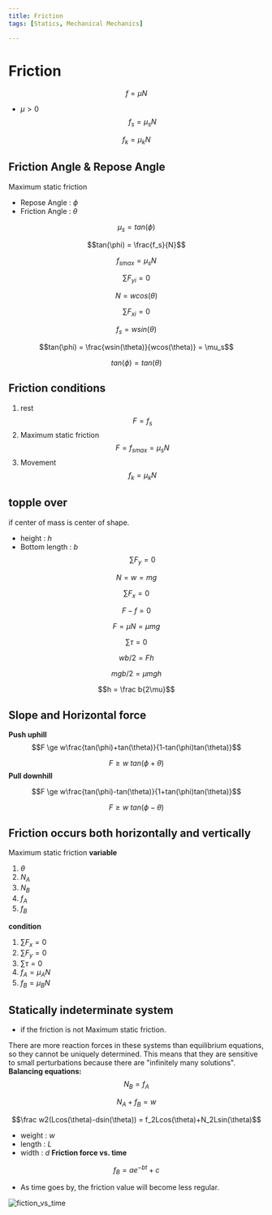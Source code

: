 ```yaml
---
title: Friction
tags: [Statics, Mechanical Mechanics]

---
```


# Friction
$$f = \mu N$$
* $\mu>0$
$$f_s = \mu_sN$$

$$f_k = \mu_kN$$
## Friction Angle & Repose Angle
Maximum static friction
* Repose Angle : $\phi$
* Friction Angle : $\theta$

$$\mu_s = tan(\phi)$$

$$tan(\phi) = \frac{f_s}{N}$$

$$f_{smax} = \mu_s N$$

$$\sum F_{yi} = 0$$

$$N = wcos(\theta)$$

$$\sum F_{xi} = 0$$

$$f_s = wsin(\theta)$$

$$tan(\phi) = \frac{wsin(\theta)}{wcos(\theta)} = \mu_s$$

$$tan(\phi) = tan(\theta)$$
## Friction conditions
1. rest
$$F = f_s$$
2. Maximum static friction
$$F = f_{smax} = \mu_sN$$
3. Movement
$$f_k = \mu_kN$$
## topple over
if center of mass is center of shape.
* height : $h$
* Bottom length : $b$
$$\sum F_y = 0$$

$$N = w = mg$$

$$\sum F_x = 0$$

$$F-f = 0$$

$$F = \mu N = \mu mg$$

$$\sum \tau = 0$$

$$wb/2 = Fh$$

$$mgb/2 = \mu mgh$$

$$h = \frac b{2\mu}$$
## Slope and Horizontal force
**Push uphill**
$$F \ge w\frac{tan(\phi)+tan(\theta)}{1-tan(\phi)tan(\theta)}$$

$$F \ge w\ tan(\phi+\theta)$$
**Pull downhill**

$$F \ge w\frac{tan(\phi)-tan(\theta)}{1+tan(\phi)tan(\theta)}$$

$$F \ge w\ tan(\phi-\theta)$$

## Friction occurs both horizontally and vertically
Maximum static friction
**variable**
1. $\theta$
2. $N_A$
3. $N_B$
4. $f_A$
5. $f_B$

**condition**
1. $\sum F_x = 0$
2. $\sum F_y = 0$
3. $\sum \tau = 0$
4. $f_A = \mu_AN$
5. $f_B = \mu_BN$
## Statically indeterminate system
* if the friction is not Maximum static friction.

There are more reaction forces in these systems than equilibrium equations, so they cannot be uniquely determined. This means that they are sensitive to small perturbations because there are "infinitely many solutions".
**Balancing equations:**
$$N_B = f_A$$

$$N_A+f_B = w$$

$$\frac w2(Lcos(\theta)-dsin(\theta)) = f_2Lcos(\theta)+N_2Lsin(\theta)$$
* weight : $w$
* length : $L$
* width : $d$
**Friction force vs. time**

$$f_B = ae^{−bt}+c$$

* As time goes by, the friction value will become less regular.

![fiction_vs_time](https://hackmd.io/_uploads/B1QgAqZKJl.png)
